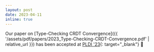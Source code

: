 ```yaml
---
layout: post
date: 2023-04-11
inline: true
---
```


Our paper on [Type-Checking CRDT Convergence]({{ '/assets/pdf/papers/2023_Type-Checking-CRDT-Convergence.pdf' | relative_url }}) has been accepted at [PLDI '23](https://pldi23.sigplan.org/){: target="_blank"} 🎉
